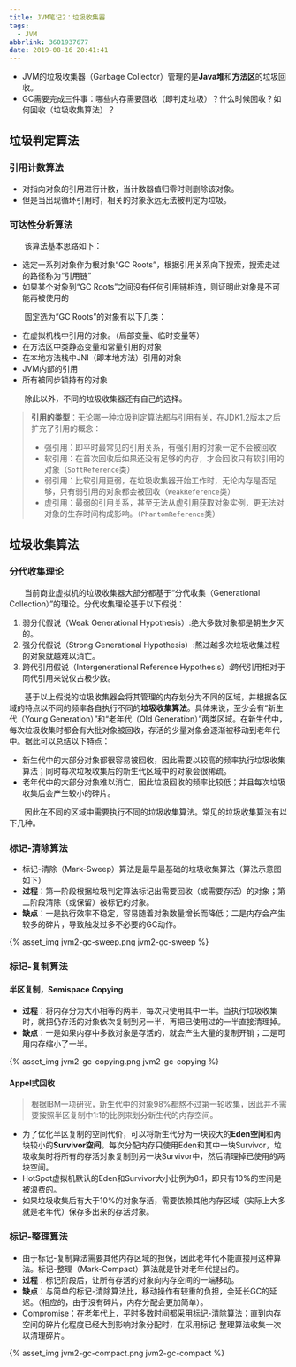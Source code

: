 ```yaml
---
title: JVM笔记2：垃圾收集器
tags:
  - JVM
abbrlink: 3601937677
date: 2019-08-16 20:41:41
---
```



* JVM的垃圾收集器（Garbage Collector）管理的是**Java堆**和**方法区**的垃圾回收。
* GC需要完成三件事：哪些内存需要回收（即判定垃圾）？什么时候回收？如何回收（垃圾收集算法）？

<!--more-->

## 垃圾判定算法

### 引用计数算法

* 对指向对象的引用进行计数，当计数器值归零时则删除该对象。
* 但是当出现循环引用时，相关的对象永远无法被判定为垃圾。

### 可达性分析算法

&#160; &#160; &#160; &#160;该算法基本思路如下：
* 选定一系列对象作为根对象“GC Roots”，根据引用关系向下搜索，搜索走过的路径称为“引用链”
* 如果某个对象到“GC Roots”之间没有任何引用链相连，则证明此对象是不可能再被使用的

&#160; &#160; &#160; &#160;固定选为“GC Roots”的对象有以下几类：
* 在虚拟机栈中引用的对象。（局部变量、临时变量等）
* 在方法区中类静态变量和常量引用的对象
* 在本地方法栈中JNI（即本地方法）引用的对象
* JVM内部的引用
* 所有被同步锁持有的对象

&#160; &#160; &#160; &#160;除此以外，不同的垃圾收集器还有自己的选择。

> **引用的类型**：无论哪一种垃圾判定算法都与引用有关，在JDK1.2版本之后扩充了引用的概念：
> * 强引用：即平时最常见的引用关系，有强引用的对象一定不会被回收
> * 软引用：在首次回收后如果还没有足够的内存，才会回收只有软引用的对象（`SoftReference`类）
> * 弱引用：比软引用更弱，在垃圾收集器开始工作时，无论内存是否足够，只有弱引用的对象都会被回收（`WeakReference`类）
> * 虚引用：最弱的引用关系，甚至无法从虚引用获取对象实例，更无法对对象的生存时间构成影响。（`PhantomReference`类）

## 垃圾收集算法

### 分代收集理论

&#160; &#160; &#160; &#160;当前商业虚拟机的垃圾收集器大部分都基于“分代收集（Generational Collection）”的理论。分代收集理论基于以下假说：
1. 弱分代假说（Weak Generational Hypothesis）:绝大多数对象都是朝生夕灭的。
2. 强分代假说（Strong Generational Hypothesis）:熬过越多次垃圾收集过程的对象就越难以消亡。
3. 跨代引用假说（Intergenerational Reference Hypothesis）:跨代引用相对于同代引用来说仅占极少数。

&#160; &#160; &#160; &#160;基于以上假说的垃圾收集器会将其管理的内存划分为不同的区域，并根据各区域的特点以不同的频率各自执行不同的**垃圾收集算法**。具体来说，至少会有“新生代（Young Generation）”和“老年代（Old Generation）”两类区域。在新生代中，每次垃圾收集时都会有大批对象被回收，存活的少量对象会逐渐被移动到老年代中。据此可以总结以下特点：
* 新生代中的大部分对象都很容易被回收，因此需要以较高的频率执行垃圾收集算法；同时每次垃圾收集后的新生代区域中的对象会很稀疏。
* 老年代中的大部分对象难以消亡，因此垃圾回收的频率比较低；并且每次垃圾收集后会产生较小的碎片。

&#160; &#160; &#160; &#160;因此在不同的区域中需要执行不同的垃圾收集算法。常见的垃圾收集算法有以下几种。

### 标记-清除算法

* 标记-清除（Mark-Sweep）算法是最早最基础的垃圾收集算法（算法示意图如下）
* **过程**：第一阶段根据垃圾判定算法标记出需要回收（或需要存活）的对象；第二阶段清除（或保留）被标记的对象。
* **缺点**：一是执行效率不稳定，容易随着对象数量增长而降低；二是内存会产生较多的碎片，导致触发过多不必要的GC动作。

{% asset_img jvm2-gc-sweep.png jvm2-gc-sweep %}

### 标记-复制算法

#### 半区复制，Semispace Copying

* **过程**：将内存分为大小相等的两半，每次只使用其中一半。当执行垃圾收集时，就把仍存活的对象依次复制到另一半，再把已使用过的一半直接清理掉。
* **缺点**：一是如果内存中多数对象是存活的，就会产生大量的复制开销；二是可用内存缩小了一半。

{% asset_img jvm2-gc-copying.png jvm2-gc-copying %}

#### Appel式回收

> 根据IBM一项研究，新生代中的对象98%都熬不过第一轮收集，因此并不需要按照半区复制中1:1的比例来划分新生代的内存空间。

* 为了优化半区复制的空间代价，可以将新生代分为一块较大的**Eden空间**和两块较小的**Survivor空间**。每次分配内存只使用Eden和其中一块Survivor，垃圾收集时将所有的存活对象复制到另一块Survivor中，然后清理掉已使用的两块空间。
* HotSpot虚拟机默认的Eden和Survivor大小比例为8:1，即只有10%的空间是被浪费的。
* 如果垃圾收集后有大于10%的对象存活，需要依赖其他内存区域（实际上大多就是老年代）保存多出来的存活对象。

### 标记-整理算法

* 由于标记-复制算法需要其他内存区域的担保，因此老年代不能直接用这种算法。标记-整理（Mark-Compact）算法就是针对老年代提出的。
* **过程**：标记阶段后，让所有存活的对象向内存空间的一端移动。
* **缺点**：与简单的标记-清除算法比，移动操作有较重的负担，会延长GC的延迟。（相应的，由于没有碎片，内存分配会更加简单）。
* Compromise：在老年代上，平时多数时间都采用标记-清除算法；直到内存空间的碎片化程度已经大到影响对象分配时，在采用标记-整理算法收集一次以清理碎片。

{% asset_img jvm2-gc-compact.png jvm2-gc-compact %}